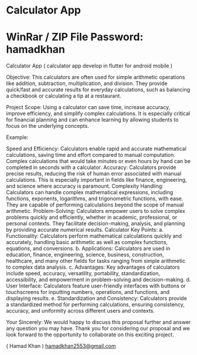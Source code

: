 # Calculator App
# WinRar / ZIP File Password: hamadkhan
Calculator App ( calculator app develop in flutter for android mobile )

Objective: This calculators are often used for simple arithmetic operations like addition, subtraction, multiplication, and division. They provide quick/fast and accurate results for everyday calculations, such as balancing a checkbook or calculating a tip at a restaurant.

Project Scope: Using a calculator can save time, increase accuracy, improve efficiency, and simplify complex calculations. It is especially critical for financial planning and can enhance learning by allowing students to focus on the underlying concepts.

Example:

Speed and Efficiency: Calculators enable rapid and accurate mathematical calculations, saving time and effort compared to manual computation. Complex calculations that would take minutes or even hours by hand can be completed in seconds with a calculator.
Accuracy: Calculators provide precise results, reducing the risk of human error associated with manual calculations. This is especially important in fields like finance, engineering, and science where accuracy is paramount.
Complexity Handling: Calculators can handle complex mathematical expressions, including functions, exponents, logarithms, and trigonometric functions, with ease. They are capable of performing calculations beyond the scope of manual arithmetic.
Problem-Solving: Calculators empower users to solve complex problems quickly and efficiently, whether in academic, professional, or personal contexts. They facilitate decision-making, analysis, and planning by providing accurate numerical results.
Calculator Key Points: a. Functionality: Calculators perform mathematical calculations quickly and accurately, handling basic arithmetic as well as complex functions, equations, and conversions. b. Applications: Calculators are used in education, finance, engineering, science, business, construction, healthcare, and many other fields for tasks ranging from simple arithmetic to complex data analysis. c. Advantages: Key advantages of calculators include speed, accuracy, versatility, portability, standardization, accessibility, and empowerment in problem-solving and decision-making. d. User Interface: Calculators feature user-friendly interfaces with buttons or touchscreens for inputting numbers, operations, and functions, and displaying results. e. Standardization and Consistency: Calculators provide a standardized method for performing calculations, ensuring consistency, accuracy, and uniformity across different users and contexts.

Your Sincerely: We would happy to discuss this proposal further and answer any question you may have. Thank you for considering our proposal and we look forward to the opportunity to collaborate on this exciting project.

( Hamad Khan ) hamadkhan2553@gmail.com
